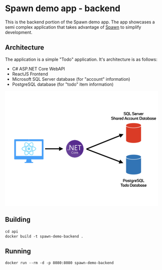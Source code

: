 # Spawn demo app - backend

This is the backend portion of the Spawn demo app. The app showcases a semi complex application that takes advantage of [Spawn](https://spawn.cc/) to simplify development.

## Architecture

The application is a simple "Todo" application. It's architecture is as follows:

* C# ASP.NET Core WebAPI
* ReactJS Frontend
* Microsoft SQL Server database (for "account" information)
* PostgreSQL database (for "todo" item information)

![architecture.png](./docs/architecture.png)

## Building

```
cd api
docker build -t spawn-demo-backend .
```

## Running

```
docker run --rm -d -p 8080:8080 spawn-demo-backend
```
